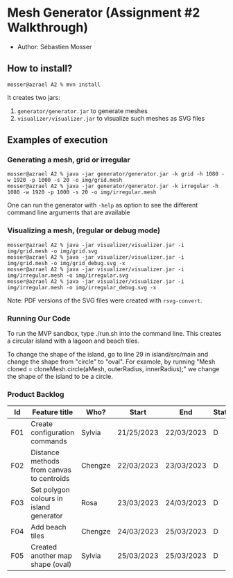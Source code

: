 # Mesh Generator (Assignment #2 Walkthrough)

  - Author: Sébastien Mosser

## How to install?

```
mosser@azrael A2 % mvn install
```

It creates two jars:

  1. `generator/generator.jar` to generate meshes
  2. `visualizer/visualizer.jar` to visualize such meshes as SVG files

## Examples of execution

### Generating a mesh, grid or irregular

```
mosser@azrael A2 % java -jar generator/generator.jar -k grid -h 1080 -w 1920 -p 1000 -s 20 -o img/grid.mesh
mosser@azrael A2 % java -jar generator/generator.jar -k irregular -h 1080 -w 1920 -p 1000 -s 20 -o img/irregular.mesh
```

One can run the generator with `-help` as option to see the different command line arguments that are available

### Visualizing a mesh, (regular or debug mode)

```
mosser@azrael A2 % java -jar visualizer/visualizer.jar -i img/grid.mesh -o img/grid.svg          
mosser@azrael A2 % java -jar visualizer/visualizer.jar -i img/grid.mesh -o img/grid_debug.svg -x
mosser@azrael A2 % java -jar visualizer/visualizer.jar -i img/irregular.mesh -o img/irregular.svg   
mosser@azrael A2 % java -jar visualizer/visualizer.jar -i img/irregular.mesh -o img/irregular_debug.svg -x
```

Note: PDF versions of the SVG files were created with `rsvg-convert`.

### Running Our Code
To run the MVP sandbox, type ./run.sh into the command line. This creates a circular island with a lagoon and beach tiles. 

To change the shape of the island, go to line 29 in island/src/main and change the shape from "circle" to "oval". For examole, by running "Mesh cloned = cloneMesh.circle(aMesh, outerRadius, innerRadius);" we change the shape of the island to be a circle.
### Product Backlog

| Id | Feature title | Who? | Start | End | Status |
|:--:|---------------|------|-------|-----|--------|
|  F01  | Create configuration commands | Sylvia  | 21/25/2023 | 22/03/2023 | D |
|  F02  | Distance methods from canvas to centroids | Chengze | 22/03/2023 | 23/03/2023 | D |
|  F03  | Set polygon colours in island generator | Rosa | 23/03/2023 | 24/03/2023 | D |
|  F04  | Add beach tiles | Chengze | 24/03/2023 | 25/03/2023 | D |
|  F05  | Created another map shape (oval) | Sylvia | 25/03/2023 | 25/03/2023 | D |
